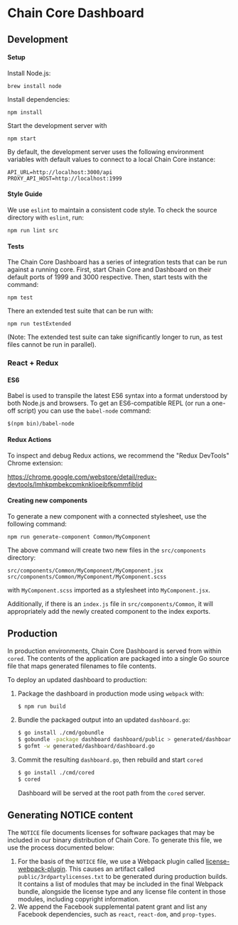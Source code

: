 # Chain Core Dashboard

## Development

#### Setup

Install Node.js:

```
brew install node
```

Install dependencies:

```
npm install
```

Start the development server with

```
npm start
```

By default, the development server uses the following environment variables
with default values to connect to a local Chain Core instance:

```
API_URL=http://localhost:3000/api
PROXY_API_HOST=http://localhost:1999
```

#### Style Guide

We use `eslint` to maintain a consistent code style. To check the source
directory with `eslint`, run:

```
npm run lint src
```

#### Tests

The Chain Core Dashboard has a series of integration tests that can be run
against a running core. First, start Chain Core and Dashboard on their default
ports of 1999 and 3000 respective. Then, start tests with the command:

```
npm test
```

There an extended test suite that can be run with:

```
npm run testExtended
```

(Note: The extended test suite can take significantly longer to run, as test
  files cannot be run in parallel).

### React + Redux

#### ES6

Babel is used to transpile the latest ES6 syntax into a format understood by
both Node.js and browsers. To get an ES6-compatible REPL (or run a one-off script)
you can use the `babel-node` command:

`$(npm bin)/babel-node`

#### Redux Actions

To inspect and debug Redux actions, we recommend the "Redux DevTools" Chrome
extension:

https://chrome.google.com/webstore/detail/redux-devtools/lmhkpmbekcpmknklioeibfkpmmfibljd


#### Creating new components

To generate a new component with a connected stylesheet, use the following
command:

```
npm run generate-component Common/MyComponent
```

The above command will create two new files in the `src/components` directory:

```
src/components/Common/MyComponent/MyComponent.jsx
src/components/Common/MyComponent/MyComponent.scss
```

with `MyComponent.scss` imported as a stylesheet into `MyComponent.jsx`.

Additionally, if there is an `index.js` file in `src/components/Common`, it
will appropriately add the newly created component to the index exports.


## Production

In production environments, Chain Core Dashboard is served from within `cored`. The contents
of the application are packaged into a single Go source file that maps generated
filenames to file contents.

To deploy an updated dashboard to production:

1. Package the dashboard in production mode using `webpack` with:

    ```sh
    $ npm run build
    ```

2. Bundle the packaged output into an updated `dashboard.go`:

    ```sh
    $ go install ./cmd/gobundle
    $ gobundle -package dashboard dashboard/public > generated/dashboard/dashboard.go
    $ gofmt -w generated/dashboard/dashboard.go
    ```

3. Commit the resulting `dashboard.go`, then rebuild and start `cored`

    ```sh
    $ go install ./cmd/cored
    $ cored
    ```

    Dashboard will be served at the root path from the `cored` server.

## Generating NOTICE content

The `NOTICE` file documents licenses for software packages that may be included in our binary distribution of Chain Core. To generate this file, we use the process documented below:

1. For the basis of the `NOTICE` file, we use a Webpack plugin called [license-webpack-plugin](https://www.npmjs.com/package/license-webpack-plugin). This causes an artifact called `public/3rdpartylicenses.txt` to be generated during production builds. It contains a list of modules that may be included in the final Webpack bundle, alongside the license type and any license file content in those modules, including copyright information.
2. We append the Facebook supplemental patent grant and list any Facebook dependencies, such as `react`, `react-dom`, and `prop-types`.
